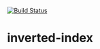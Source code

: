 [![Build Status](https://travis-ci.org/andela-Bgathu/inverted-index.svg?branch=master)](https://travis-ci.org/andela-Bgathu/inverted-index)
# inverted-index
